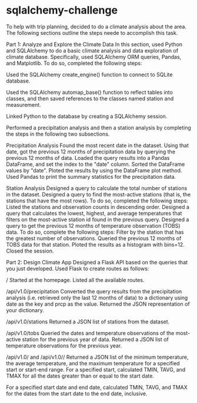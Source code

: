 # sqlalchemy-challenge
To help with trip planning, decided to do a climate analysis about the area. The following sections outline the steps neede to accomplish this task.

Part 1: Analyze and Explore the Climate Data
In this section, used Python and SQLAlchemy to do a basic climate analysis and data exploration of climate database. Specifically, used SQLAlchemy ORM queries, Pandas, and Matplotlib. To do so, completed the following steps:

Used the SQLAlchemy create_engine() function to connect to SQLite database.

Used the SQLAlchemy automap_base() function to reflect tables into classes, and then saved references to the classes named station and measurement.

Linked Python to the database by creating a SQLAlchemy session.

Performed a precipitation analysis and then a station analysis by completing the steps in the following two subsections.

Precipitation Analysis
Found the most recent date in the dataset.
Using that date, got the previous 12 months of precipitation data by querying the previous 12 months of data.
Loaded the query results into a Pandas DataFrame, and set the index to the "date" column.
Sorted the DataFrame values by "date".
Ploted the results by using the DataFrame plot method.
Used Pandas to print the summary statistics for the precipitation data.

Station Analysis
Designed a query to calculate the total number of stations in the dataset.
Designed a query to find the most-active stations (that is, the stations that have the most rows). To do so, completed the following steps: Listed the stations and observation counts in descending order.
Designed a query that calculates the lowest, highest, and average temperatures that filters on the most-active station id found in the previous query.
Designed a query to get the previous 12 months of temperature observation (TOBS) data. To do so, complete the following steps: Filter by the station that has the greatest number of observations. Queried the previous 12 months of TOBS data for that station.
Ploted the results as a histogram with bins=12.
Closed the session.

Part 2: Design Climate App
Designed a Flask API based on the queries that you just developed. Used Flask to create routes as follows:

/
Started at the homepage. Listed all the available routes.

/api/v1.0/precipitation
Converted the query results from the precipitation analysis (i.e. retrieved only the last 12 months of data) to a dictionary using date as the key and prcp as the value. Returned the JSON representation of your dictionary.

/api/v1.0/stations
Returned a JSON list of stations from the dataset.

/api/v1.0/tobs
Queried the dates and temperature observations of the most-active station for the previous year of data. Returned a JSON list of temperature observations for the previous year.

/api/v1.0/<start> and /api/v1.0/<start>/<end>
Returned a JSON list of the minimum temperature, the average temperature, and the maximum temperature for a specified start or start-end range.
For a specified start, calculated TMIN, TAVG, and TMAX for all the dates greater than or equal to the start date.

For a specified start date and end date, calculated TMIN, TAVG, and TMAX for the dates from the start date to the end date, inclusive.